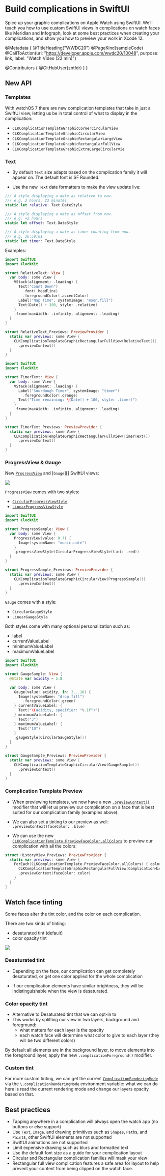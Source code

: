 # Build complications in SwiftUI

Spice up your graphic complications on Apple Watch using SwiftUI. We’ll teach you how to use custom SwiftUI views in complications on watch faces like Meridian and Infograph, look at some best practices when creating your complications, and show you how to preview your work in Xcode 12.

@Metadata {
   @TitleHeading("WWDC20")
   @PageKind(sampleCode)
   @CallToAction(url: "https://developer.apple.com/wwdc20/10048", purpose: link, label: "Watch Video (22 min)")

   @Contributors {
      @GitHubUser(zntfdr)
   }
}



## New API

### Templates

With watchOS 7 there are new complication templates that take in just a SwiftUI view, letting us be in total control of what to display in the complication:

- `CLKComplicationTemplateGraphicCornerCircularView`
- `CLKComplicationTemplateGraphicCircularView`
- `CLKComplicationTemplateGraphicRectangularLargeView`
- `CLKComplicationTemplateGraphicRectangularFullView`
- `CLKComplicationTemplateGraphicExtraLargeCircularVie`

### Text

- By default `Text` size adapts based on the complication family it will appear on. The default font is SF Rounded.

- Use the new `Text` date formatters to make the view update live:

```swift
/// A style displaying a date as relative to now.
/// e.g. 2 hours, 23 minutes
static let relative: Text.DateStyle

/// A style displaying a date as offset from now.
/// e.g. +2 hours
static let offset: Text.DateStyle

/// A style displaying a date as timer counting from now.
/// e.g. 36:59:01
static let timer: Text.DateStyle
```

Examples:

```swift
import SwiftUI
import ClockKit

struct RelativeText: View {
  var body: some View {
    VStack(alignment: .leading) {
      Text("Count Down")
        .font(.headline)
        .foregroundColor(.accentColor)
      Label("Nap Time", systemImage: "moon.fill")
      Text(Date() + 100, style: .relative)
    }
    .frame(maxWidth: .infinity, alignment: .leading)
  }
}

struct RelativeText_Previews: PreviewProvider {
  static var previews: some View {
    CLKComplicationTemplateGraphicRectangularFullView(RelativeText())
      .previewContext()
  }
}
```

```swift
import SwiftUI
import ClockKit

struct TimerText: View {
  var body: some View {
    VStack(alignment: .leading) {
      Label("Sourdough Timer", systemImage: "timer")
        .foregroundColor(.orange)
      Text("Time remaining: \(Date() + 100, style: .timer)")
    }
    .frame(maxWidth: .infinity, alignment: .leading)
  }
}

struct TimerText_Previews: PreviewProvider {
  static var previews: some View {
    CLKComplicationTemplateGraphicRectangularFullView(TimerText())
      .previewContext()
  }
}
```

### ProgressView & Gauge

New [`ProgressView`][ProgressView] and [`Gauge`][] SwiftUI views:

![][pvgImage]

`ProgressView` comes with two styles:

- [`CircularProgressViewStyle`][CircularProgressViewStyle]
- [`LinearProgressViewStyle`][LinearProgressViewStyle]

```swift
import SwiftUI
import ClockKit

struct ProgressSample: View {
  var body: some View {
    ProgressView(value: 0.7) {
      Image(systemName: "music.note")
    }
    .progressViewStyle(CircularProgressViewStyle(tint: .red))
  }
}

struct ProgressSample_Previews: PreviewProvider {
  static var previews: some View {
    CLKComplicationTemplateGraphicCircularView(ProgressSample())
      .previewContext()
  }
}
```

`Gauge` comes with a style:

- `CircularGaugeStyle`
- `LinearGaugeStyle`

Both styles come with many optional personalization such as:

- label
- currentValueLabel
- minimumValueLabel
- maximumValueLabel

```swift
import SwiftUI
import ClockKit

struct GaugeSample: View {
  @State var acidity = 5.8

  var body: some View {
    Gauge(value: acidity, in: 3...10) {
      Image(systemName: "drop.fill")
        .foregroundColor(.green)
    } currentValueLabel: {
      Text("\(acidity, specifier: "%.1f")")
    } minimumValueLabel: {
      Text("3")
    } maximumValueLabel: {
      Text("10")
    }
    .gaugeStyle(CircularGaugeStyle())
  }
}

struct GaugeSample_Previews: PreviewProvider {
  static var previews: some View {
    CLKComplicationTemplateGraphicCircularView(GaugeSample())
      .previewContext()
  }
}
```

### Complication Template Preview

- When previewing templates, we now have a new [`.previewContext()`][previewContext] modifier that will let us preview our complication on a face that is best suited for our complication family (examples above).

- We can also set a tinting to our preview as well: `.previewContext(faceColor: .blue)`

- We can use the new [`CLKComplicationTemplate.PreviewFaceColor.allColors`][allColors] to preview our complication with all the colors:

```swift
struct HistoryView_Previews: PreviewProvider {
  static var previews: some View {
    ForEach(CLKComplicationTemplate.PreviewFaceColor.allColors) { color in
      CLKComplicationTemplateGraphicRectangularFullView(ComplicationHistoryView())
      .previewContext(faceColor: color)
    }
  }
}

```

## Watch face tinting

Some faces alter the tint color, and the color on each complication.

There are two kinds of tinting:

- desaturated tint (default)
- color opacity tint

![][tintingImage]

### Desaturated tint

- Depending on the face, our complication can get completely desaturated, or get one color applied for the whole complication

- If our complication elements have similar brightness, they will be indistinguishable when the view is desaturated.

### Color opacity tint

- Alternative to Desaturated tint that we can opt-in to
- This works by splitting our view in two layers, background and foreground:
  - what matters for each layer is the opacity
  - each watch face will determine what color to give to each layer (they will be two different colors)

By default all elements are in the background layer, to move elements into the foreground layer, apply the new `.complicationForeground()` modifier.

### Custom tint

For more custom tinting, we can get the current [`ComplicationRenderingMode`][ComplicationRenderingMode] via the `\.complicationRenderingMode` environment variable: what we can do here is read the current rendering mode and change our layers opacity based on that.

## Best practices

- Tapping anywhere in a complication will always open the watch app (no buttons or else support)
- Use `Text`, `Image`. and drawing primitives such as `Shape`s, `Path`s, and `Paint`s, other SwiftUI elements are not supported
- SwiftUI animations are not supported
- Limit expensive drawing such as blurs and formatted text
- Use the default font size as a guide for your complication layout
- Circular and Rectangular complication families will mask your view
- Rectangular full view complication features a safe area for layout to help prevent your content from being clipped on the watch face.

[pvgImage]: pvg.png
[tintingImage]: tinting.png

[allColors]: https://developer.apple.com/documentation/clockkit/clkcomplicationtemplategraphiccircularopengaugeview/previewfacecolor/3593768-allcolors
[previewContext]: https://developer.apple.com/documentation/swiftui/view/previewcontext(_:)
[ComplicationRenderingMode]: https://developer.apple.com/documentation/clockkit/complicationrenderingmode
[templates]: https://developer.apple.com/documentation/clockkit/graphic
[ProgressView]: https://developer.apple.com/documentation/swiftui/ProgressView
[Gauge]: https://developer.apple.com/documentation/swiftui/gauge
[CircularProgressViewStyle]: https://developer.apple.com/documentation/swiftui/circularprogressviewstyle
[LinearProgressViewStyle]: https://developer.apple.com/documentation/swiftui/linearprogressviewstyle
[CircularGaugeStyle]: https://developer.apple.com/documentation/swiftui/CircularGaugeStyle
[LinearGaugeStyle]: https://developer.apple.com/documentation/swiftui/lineargaugestyle
